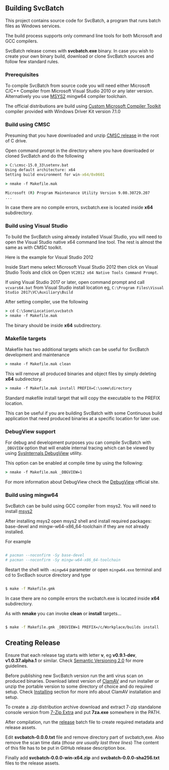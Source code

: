 ## Building SvcBatch

This project contains source code for SvcBatch, a program
that runs batch files as Windows services.

The build process supports only command line tools
for both Microsoft and GCC compilers.

SvcBatch release comes with **svcbatch.exe** binary.
In case you wish to create your own binary build,
download or clone SvcBatch sources and follow
few standard rules.

### Prerequisites

To compile SvcBatch from source code you will need either
Microsoft C/C++ Compiler from Microsoft Visual Studio 2010
or any later version. Alternatively you use
[MSYS2](https://www.msys2.org) mingw64 compiler toolchain.

The official distributions are build using
[Custom Microsoft Compiler Toolkit](https://github.com/mturk/cmsc)
compiler provided with Windows Driver Kit version 7.1.0


### Build using CMSC

Presuming that you have downloaded and unzip [CMSC release](https://github.com/mturk/cmsc/releases)
in the root of C drive.

Open command prompt in the directory where you have
downloaded or cloned SvcBatch and do the following

```cmd
> C:\cmsc-15.0_33\setenv.bat
Using default architecture: x64
Setting build environment for win-x64/0x0601

> nmake -f Makefile.mak

Microsoft (R) Program Maintenance Utility Version 9.00.30729.207
...
```
In case there are no compile errors, svcbatch.exe is located
inside **x64** subdirectory.

### Build using Visual Studio

To build the SvcBatch using already installed Visual Studio,
you will need to open the Visual Studio native x64 command
line tool. The rest is almost the same as with CMSC toolkit.

Here is the example for Visual Studio 2012

Inside Start menu select Microsoft Visual Studio 2012 then
click on Visual Studio Tools and click on
Open `VC2012 x64 Native Tools Command Prompt`.

If using Visual Studio 2017 or later, open command prompt
and call `vcvars64.bat` from Visual Studio install location
eg, `C:\Program Files\Visual Studio 2017\VC\Auxiliary\Build`


After setting compiler, use the following

```cmd
> cd C:\Some\Location\svcbatch
> nmake -f Makefile.mak

```

The binary should be inside **x64** subdirectory.


### Makefile targets

Makefile has two additional targets which can be useful
for SvcBatch development and maintenance

```cmd
> nmake -f Makefile.mak clean
```

This will remove all produced binaries and object files
by simply deleting **x64** subdirectory.

```cmd
> nmake -f Makefile.mak install PREFIX=C:\some\directory
```

Standard makefile install target that will
copy the executable to the PREFIX location.

This can be useful if you are building SvcBatch with
some Continuous build application that need produced
binaries at a specific location for later use.

### DebugView support

For debug and development purposes you can compile
SvcBatch with `_DBGVIEW` option that will enable
internal tracing which can be viewed by using
[SysInternals DebugView](https://download.sysinternals.com/files/DebugView.zip)
utility.

This option can be enabled at compile time by using
the following:

```cmd
> nmake -f Makefile.mak _DBGVIEW=1
```

For more information about DebugView check the
[DebugView](https://docs.microsoft.com/en-us/sysinternals/downloads/debugview)
official site.


### Build using mingw64

SvcBatch can be build using GCC compiler from msys2.
You will need to install [msys2](https://www.msys2.org)

After installing msys2 open msys2 shell and
install required packages: base-devel and mingw-w64-x86_64-toolchain
if they are not already installed.

For example
```sh

# pacman --noconfirm -Sy base-devel
# pacman --noconfirm -Sy mingw-w64-x86_64-toolchain
```

Restart the shell with `-mingw64` parameter or open `mingw64.exe`
terminal and cd to SvcBach source directory and type

```sh

$ make -f Makefile.gmk
```

In case there are no compile errors the svcbatch.exe is located
inside **x64** subdirectory.

As with **nmake** you can invoke **clean** or **install** targets...

```sh

$ make -f Makefile.gmk _DBGVIEW=1 PREFIX=/c/Workplace/builds install
```

## Creating Release

Ensure that each release tag starts with letter **v**,
eg **v0.9.1-dev**, **v1.0.37.alpha.1** or similar.
Check [Semantic Versioning 2.0](https://semver.org/spec/v2.0.0.html)
for more guidelines.

Before publishing new SvcBatch version run the anti virus scan on produced binaries.
Download latest version of [ClamAV](https://www.clamav.net/downloads)
and run installer or unzip the portable version to some directory of
choice and do required setup. Check
[Installing](https://www.clamav.net/documents/installing-clamav-on-windows)
section for more info about ClamAV installation and setup.

To create a .zip distribution archive download
and extract 7-zip standalone console version from
[7-Zip Extra](https://www.7-zip.org/a/7z1900-extra.7z)
and put **7za.exe** somewhere in the PATH.

After compilation, run the [release](../mkrelease.bat) batch file
to create required metadata and release assets.

Edit **svcbatch-0.0.0.txt** file and remove directory
part of svcbatch,exe. Also remove the scan time data
(*those are usually last three lines*)
The content of this file has to be put in GitHub release description box.

Finally add **svcbatch-0.0.0-win-x64.zip** and **svcbatch-0.0.0-sha256.txt**
files to the release assets.
